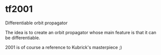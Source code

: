# tf2001
Differentiable orbit propagator

The idea is to create an orbit propagator whose main feature is that it can be differentiable.

2001 is of course a reference to Kubrick's masterpiece ;)
